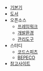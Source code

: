 - [기본기](기본기)
- [도서](도서)
- 오픈소스
  - [프레임워크](프레임워크)
  - [개발환경](개발환경)
  - [관리도구](관리도구)
- 스터디
  - [코드스피츠](코드스피츠)
  - [BEPECO](BEPECO)
- [참고사이트](참고사이트)